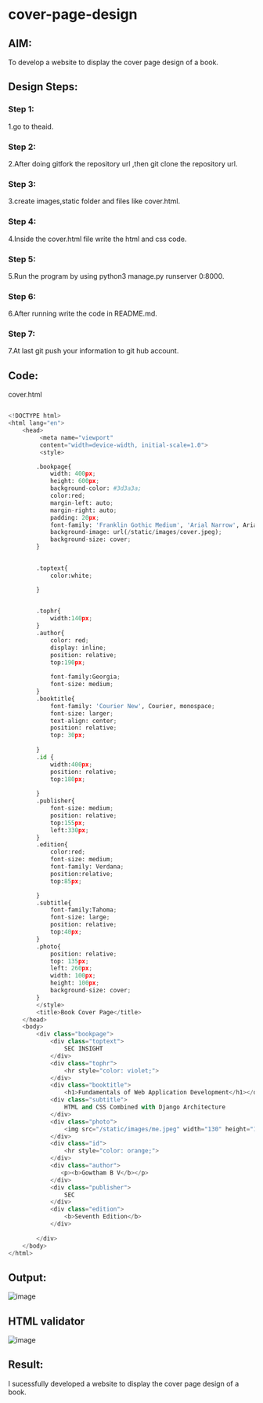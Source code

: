 # cover-page-design
## AIM:
To develop a website to display the cover page design of a book.

## Design Steps:

### Step 1:
1.go to theaid.
### Step 2:
2.After doing gitfork the repository url ,then git clone the repository url.
### Step 3:
3.create images,static folder and files like cover.html.
### Step 4:
4.Inside the cover.html file write the html and css code.
### Step 5:
5.Run the program by using python3 manage.py runserver 0:8000.
### Step 6:
6.After running write the code in README.md.
### Step 7:
7.At last git push your information to git hub account.


## Code:
cover.html
```python

<!DOCTYPE html>
<html lang="en">
    <head>
         <meta name="viewport" 
         content="width=device-width, initial-scale=1.0">
         <style>

        .bookpage{
            width: 400px;
            height: 600px;
            background-color: #3d3a3a;
            color:red;
            margin-left: auto;
            margin-right: auto;
            padding: 20px;
            font-family: 'Franklin Gothic Medium', 'Arial Narrow', Arial, sans-serif;
            background-image: url(/static/images/cover.jpeg);
            background-size: cover;
        }
            

        .toptext{
            color:white;

        }

        
        .tophr{
            width:140px;
        }
        .author{
            color: red;
            display: inline;
            position: relative;
            top:190px;
            
            font-family:Georgia;
            font-size: medium;
        }
        .booktitle{
            font-family: 'Courier New', Courier, monospace;
            font-size: larger;
            text-align: center;
            position: relative;
            top: 30px;
        
        }
        .id {
            width:400px;
            position: relative;
            top:180px;
            
        }
        .publisher{
            font-size: medium;
            position: relative;
            top:155px;
            left:330px;
        }
        .edition{
            color:red;
            font-size: medium;
            font-family: Verdana;
            position:relative;
            top:85px;

        }
        .subtitle{
            font-family:Tahoma;
            font-size: large;
            position: relative;
            top:40px;
        }
        .photo{
            position: relative;
            top: 135px;
            left: 260px;
            width: 100px;
            height: 100px;
            background-size: cover;
        }
        </style>
        <title>Book Cover Page</title>
    </head>
    <body>
        <div class="bookpage">
            <div class="toptext">
                SEC INSIGHT
            </div>
            <div class="tophr">
                <hr style="color: violet;">
            </div>
            <div class="booktitle">
                <h1>Fundamentals of Web Application Development</h1></div>
            <div class="subtitle">
                HTML and CSS Combined with Django Architecture
            </div>
            <div class="photo">
                <img src="/static/images/me.jpeg" width="130" height="145" alt="">
            </div>
            <div class="id">
                <hr style="color: orange;">
            </div>
            <div class="author">
               <p><b>Gowtham B V</b></p>
            </div>
            <div class="publisher">
                SEC
            </div>
            <div class="edition">
                <b>Seventh Edition</b>
            </div>
            
        </div>
    </body>
</html>

```

## Output:

![image](images/coverme.png)

## HTML validator

![image](images/htmlcover.png)


## Result:

I sucessfully developed a website to display the cover page design of a book.

